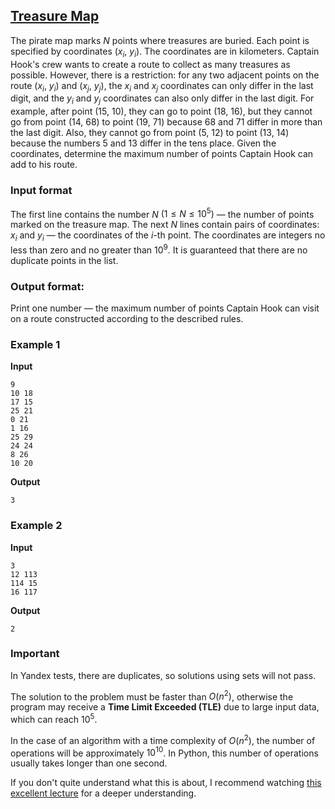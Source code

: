 ## [Treasure Map](../../../solutions/3.2/32_r.py)

The pirate map marks $N$ points where treasures are buried. Each point is specified by coordinates ($x_i$, $y_i$). The coordinates are in kilometers. Captain Hook's crew wants to create a route to collect as many treasures as possible. However, there is a restriction: for any two adjacent points on the route ($x_i$, $y_i$) and ($x_j$, $y_j$), the $x_i$ and $x_j$ coordinates can only differ in the last digit, and the $y_i$ and $y_j$ coordinates can also only differ in the last digit. For example, after point (15, 10), they can go to point (18, 16), but they cannot go from point (14, 68) to point (19, 71) because 68 and 71 differ in more than the last digit. Also, they cannot go from point (5, 12) to point (13, 14) because the numbers 5 and 13 differ in the tens place. Given the coordinates, determine the maximum number of points Captain Hook can add to his route.

### Input format

The first line contains the number $N$ $(1 \leq N \leq 10^5)$ — the number of points marked on the treasure map. The next $N$ lines contain pairs of coordinates: $x_i$ and $y_i$ — the coordinates of the $i$-th point. The coordinates are integers no less than zero and no greater than $10^9$. It is guaranteed that there are no duplicate points in the list.

### Output format:

Print one number — the maximum number of points Captain Hook can visit on a route constructed according to the described rules.

### Example 1

__Input__
```plaintext
9
10 18
17 15
25 21
0 21
1 16
25 29
24 24
8 26
10 20
```

__Output__
```plaintext
3
```

### Example 2

__Input__
```plaintext
3
12 113
114 15
16 117
```

__Output__
```plaintext
2
```

### Important

In Yandex tests, there are duplicates, so solutions using sets will not pass.

The solution to the problem must be faster than $O(n^2)$, otherwise the program may receive a **Time Limit Exceeded (TLE)** due to large input data, which can reach $10^5$.

In the case of an algorithm with a time complexity of $O(n^2)$, the number of operations will be approximately $10^{10}$. In Python, this number of operations usually takes longer than one second.

If you don't quite understand what this is about, I recommend watching [this excellent lecture](https://www.youtube.com/live/c67zB3FWLOs?si=yGf2LcpWMoWIz0bb&t=703) for a deeper understanding.